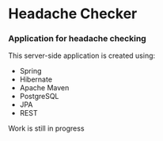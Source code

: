 # Headache Checker

### Application for headache checking

This server-side application is created using:
* Spring
* Hibernate
* Apache Maven
* PostgreSQL
* JPA
* REST

Work is still in progress
